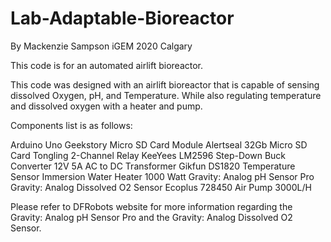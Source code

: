 # Lab-Adaptable-Bioreactor
By Mackenzie Sampson
iGEM 2020 Calgary

This code is for an automated airlift bioreactor.

This code was designed with an airlift bioreactor that is capable of sensing dissolved Oxygen, pH, and Temperature. 
While also regulating temperature and dissolved oxygen with a heater and pump.

Components list is as follows:

Arduino Uno
Geekstory Micro SD Card Module
Alertseal 32Gb Micro SD Card
Tongling 2-Channel Relay
KeeYees LM2596 Step-Down Buck Converter
12V 5A AC to DC Transformer
Gikfun DS1820 Temperature Sensor
Immersion Water Heater 1000 Watt
Gravity: Analog pH Sensor Pro
Gravity: Analog Dissolved O2 Sensor
Ecoplus 728450 Air Pump 3000L/H 

Please refer to DFRobots website for more information regarding the Gravity: 
Analog pH Sensor Pro and the Gravity: Analog Dissolved O2 Sensor.
